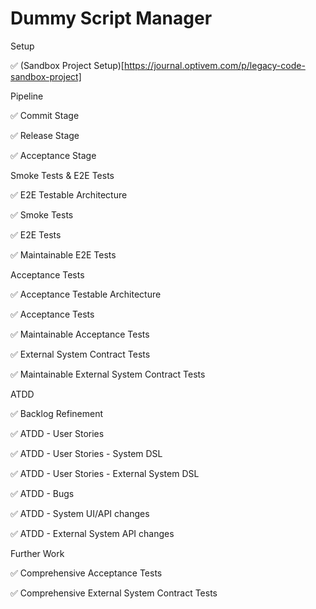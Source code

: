 # Dummy Script Manager

Setup	

✅ (Sandbox Project Setup)[https://journal.optivem.com/p/legacy-code-sandbox-project]

Pipeline	

✅ Commit Stage

✅ Release Stage

✅ Acceptance Stage

Smoke Tests	& E2E Tests

✅ E2E Testable Architecture

✅ Smoke Tests

✅ E2E Tests

✅ Maintainable E2E Tests

Acceptance Tests	

✅ Acceptance Testable Architecture

✅ Acceptance Tests

✅ Maintainable Acceptance Tests

✅ External System Contract Tests

✅ Maintainable External System Contract Tests

ATDD

✅ Backlog Refinement

✅ ATDD - User Stories

✅ ATDD - User Stories - System DSL

✅ ATDD - User Stories - External System DSL

✅ ATDD - Bugs

✅ ATDD - System UI/API changes

✅ ATDD - External System API changes

Further Work

✅ Comprehensive Acceptance Tests

✅ Comprehensive External System Contract Tests
